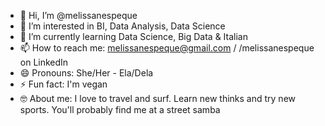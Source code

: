 - 👋 Hi, I’m @melissanespeque
- 👀 I’m interested in BI, Data Analysis, Data Science
- 🌱 I’m currently learning Data Science, Big Data & Italian
- 📫 How to reach me: melissanespeque@gmail.com / /melissanespeque on LinkedIn
- 😄 Pronouns: She/Her - Ela/Dela
- ⚡ Fun fact: I'm vegan
- 🤓 About me: I love to travel and surf. Learn new thinks and try new sports. You'll probably find me at a street samba

<!---
melissanespeque/melissanespeque is a ✨ special ✨ repository because its `README.md` (this file) appears on your GitHub profile.
You can click the Preview link to take a look at your changes.
--->
